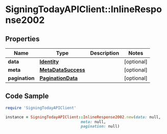 # SigningTodayAPIClient::InlineResponse2002

## Properties

Name | Type | Description | Notes
------------ | ------------- | ------------- | -------------
**data** | [**Identity**](Identity.md) |  | [optional] 
**meta** | [**MetaDataSuccess**](MetaDataSuccess.md) |  | [optional] 
**pagination** | [**PaginationData**](PaginationData.md) |  | [optional] 

## Code Sample

```ruby
require 'SigningTodayAPIClient'

instance = SigningTodayAPIClient::InlineResponse2002.new(data: null,
                                 meta: null,
                                 pagination: null)
```


